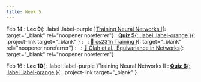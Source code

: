 ```yaml
---
title: Week 5
---
```


Feb 14
: **Lec 9**{: .label .label-purple }[Training Neural Networks I](/CSCI5980-Spr23-DeepRob/assets/slides/minn_deeprob_09_training_neural_networks_1.pdf){: target="_blank" rel="noopener noreferrer"}
: [**Quiz 5**{: .label .label-orange }](https://www.gradescope.com/courses/481744){: .project-link target="_blank" }
: &nbsp;
  : [📖 cs231n Training I](https://cs231n.github.io/neural-networks-2/){: target="_blank" rel="noopener noreferrer"}
: &nbsp;
  : [📖 Olah et al., Equivariance in Networks](https://distill.pub/2020/circuits/equivariance/){: target="_blank" rel="noopener noreferrer"}


  <!-- : [Solution](#) -->

Feb 16
: **Lec 10**{: .label .label-purple }Training Neural Networks II
: [**Quiz 6**{: .label .label-orange }](https://www.gradescope.com/courses/481744){: .project-link target="_blank" }

<!-- Feb 3
: **Dis 5**{: .label .label-blue }[Training CNNs in PyTorch](#)
 -->
